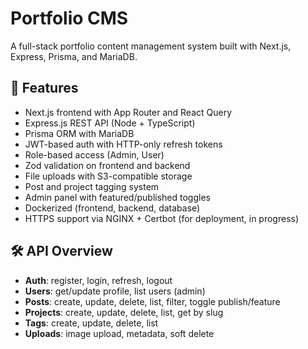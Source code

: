 # Portfolio CMS

A full-stack portfolio content management system built with Next.js, Express, Prisma, and MariaDB.

## 🚀 Features

- Next.js frontend with App Router and React Query
- Express.js REST API (Node + TypeScript)
- Prisma ORM with MariaDB
- JWT-based auth with HTTP-only refresh tokens
- Role-based access (Admin, User)
- Zod validation on frontend and backend
- File uploads with S3-compatible storage
- Post and project tagging system
- Admin panel with featured/published toggles
- Dockerized (frontend, backend, database)
- HTTPS support via NGINX + Certbot (for deployment, in progress)

## 🛠 API Overview

- **Auth**: register, login, refresh, logout
- **Users**: get/update profile, list users (admin)
- **Posts**: create, update, delete, list, filter, toggle publish/feature
- **Projects**: create, update, delete, list, get by slug
- **Tags**: create, update, delete, list
- **Uploads**: image upload, metadata, soft delete

